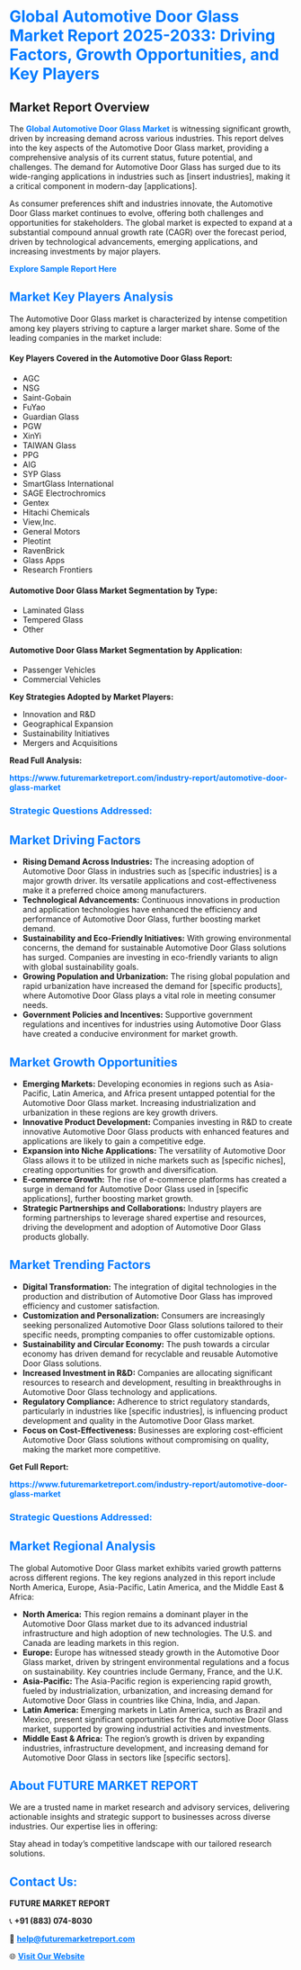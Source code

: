 <h1 style="color: #007BFF;">Global Automotive Door Glass Market Report 2025-2033: Driving Factors, Growth Opportunities, and Key Players</h1>

<section id="overview">
<h2>Market Report Overview</h2>
<p>The <a href="https://www.futuremarketreport.com/industry-report/automotive-door-glass-market" style="color: #007BFF; text-decoration: none;"><strong>Global Automotive Door Glass Market</strong></a> is witnessing significant growth, driven by increasing demand across various industries. This report delves into the key aspects of the Automotive Door Glass market, providing a comprehensive analysis of its current status, future potential, and challenges. The demand for Automotive Door Glass has surged due to its wide-ranging applications in industries such as [insert industries], making it a critical component in modern-day [applications].</p>
<p>As consumer preferences shift and industries innovate, the Automotive Door Glass market continues to evolve, offering both challenges and opportunities for stakeholders. The global market is expected to expand at a substantial compound annual growth rate (CAGR) over the forecast period, driven by technological advancements, emerging applications, and increasing investments by major players.</p>
</section>

<section id="overview">
<p><a href="https://www.futuremarketreport.com/request-sample/reportId=52154" style="color: #007BFF; text-decoration: none;"><strong>Explore Sample Report Here</strong></a></p>
</section>

<section id="key-players">
<h2 style="color: #007BFF;">Market Key Players Analysis</h2>
<p>The Automotive Door Glass market is characterized by intense competition among key players striving to capture a larger market share. Some of the leading companies in the market include:</p>
<h4>Key Players Covered in the Automotive Door Glass Report:</h4>
<ul><li>AGC</li><li>NSG</li><li>Saint-Gobain</li><li>FuYao</li><li>Guardian Glass</li><li>PGW</li><li>XinYi</li><li>TAIWAN Glass</li><li>PPG</li><li>AIG</li><li>SYP Glass</li><li>SmartGlass International</li><li>SAGE Electrochromics</li><li>Gentex</li><li>Hitachi Chemicals</li><li>View,Inc.</li><li>General Motors</li><li>Pleotint</li><li>RavenBrick</li><li>Glass Apps</li><li>Research Frontiers</li></ul>
<h4>Automotive Door Glass Market Segmentation by Type:</h4>
<ul><li>Laminated Glass</li><li>Tempered Glass</li><li>Other</li></ul>

<h4>Automotive Door Glass Market Segmentation by Application:</h4>
<ul><li>Passenger Vehicles</li><li>Commercial Vehicles</li></ul>
<p><strong>Key Strategies Adopted by Market Players:</strong></p>
<ul>
<li>Innovation and R&D</li>
<li>Geographical Expansion</li>
<li>Sustainability Initiatives</li>
<li>Mergers and Acquisitions</li>
</ul>
</section>

<section>
<p><strong>Read Full Analysis: </strong></p><a href="https://www.futuremarketreport.com/industry-report/automotive-door-glass-market" style="color: #007BFF; text-decoration: none;"><strong>https://www.futuremarketreport.com/industry-report/automotive-door-glass-market</strong></a>
<h3 style="color: #007BFF;">Strategic Questions Addressed:</h3>
</section>

<section id="driving-factors">
<h2 style="color: #007BFF;">Market Driving Factors</h2>
<ul>
<li><strong>Rising Demand Across Industries:</strong> The increasing adoption of Automotive Door Glass in industries such as [specific industries] is a major growth driver. Its versatile applications and cost-effectiveness make it a preferred choice among manufacturers.</li>
<li><strong>Technological Advancements:</strong> Continuous innovations in production and application technologies have enhanced the efficiency and performance of Automotive Door Glass, further boosting market demand.</li>
<li><strong>Sustainability and Eco-Friendly Initiatives:</strong> With growing environmental concerns, the demand for sustainable Automotive Door Glass solutions has surged. Companies are investing in eco-friendly variants to align with global sustainability goals.</li>
<li><strong>Growing Population and Urbanization:</strong> The rising global population and rapid urbanization have increased the demand for [specific products], where Automotive Door Glass plays a vital role in meeting consumer needs.</li>
<li><strong>Government Policies and Incentives:</strong> Supportive government regulations and incentives for industries using Automotive Door Glass have created a conducive environment for market growth.</li>
</ul>
</section>

<section id="growth-opportunities">
<h2 style="color: #007BFF;">Market Growth Opportunities</h2>
<ul>
<li><strong>Emerging Markets:</strong> Developing economies in regions such as Asia-Pacific, Latin America, and Africa present untapped potential for the Automotive Door Glass market. Increasing industrialization and urbanization in these regions are key growth drivers.</li>
<li><strong>Innovative Product Development:</strong> Companies investing in R&D to create innovative Automotive Door Glass products with enhanced features and applications are likely to gain a competitive edge.</li>
<li><strong>Expansion into Niche Applications:</strong> The versatility of Automotive Door Glass allows it to be utilized in niche markets such as [specific niches], creating opportunities for growth and diversification.</li>
<li><strong>E-commerce Growth:</strong> The rise of e-commerce platforms has created a surge in demand for Automotive Door Glass used in [specific applications], further boosting market growth.</li>
<li><strong>Strategic Partnerships and Collaborations:</strong> Industry players are forming partnerships to leverage shared expertise and resources, driving the development and adoption of Automotive Door Glass products globally.</li>
</ul>
</section>

<section id="trending-factors">
<h2 style="color: #007BFF;">Market Trending Factors</h2>
<ul>
<li><strong>Digital Transformation:</strong> The integration of digital technologies in the production and distribution of Automotive Door Glass has improved efficiency and customer satisfaction.</li>
<li><strong>Customization and Personalization:</strong> Consumers are increasingly seeking personalized Automotive Door Glass solutions tailored to their specific needs, prompting companies to offer customizable options.</li>
<li><strong>Sustainability and Circular Economy:</strong> The push towards a circular economy has driven demand for recyclable and reusable Automotive Door Glass solutions.</li>
<li><strong>Increased Investment in R&D:</strong> Companies are allocating significant resources to research and development, resulting in breakthroughs in Automotive Door Glass technology and applications.</li>
<li><strong>Regulatory Compliance:</strong> Adherence to strict regulatory standards, particularly in industries like [specific industries], is influencing product development and quality in the Automotive Door Glass market.</li>
<li><strong>Focus on Cost-Effectiveness:</strong> Businesses are exploring cost-efficient Automotive Door Glass solutions without compromising on quality, making the market more competitive.</li>
</ul>
</section>

<section>
<p><strong>Get Full Report: </strong></p><a href="https://www.futuremarketreport.com/industry-report/automotive-door-glass-market" style="color: #007BFF; text-decoration: none;"><strong>https://www.futuremarketreport.com/industry-report/automotive-door-glass-market</strong></a>
<h3 style="color: #007BFF;">Strategic Questions Addressed:</h3>
</section>


<section id="regional-analysis">
<h2 style="color: #007BFF;">Market Regional Analysis</h2>
<p>The global Automotive Door Glass market exhibits varied growth patterns across different regions. The key regions analyzed in this report include North America, Europe, Asia-Pacific, Latin America, and the Middle East & Africa:</p>
<ul>
<li><strong>North America:</strong> This region remains a dominant player in the Automotive Door Glass market due to its advanced industrial infrastructure and high adoption of new technologies. The U.S. and Canada are leading markets in this region.</li>
<li><strong>Europe:</strong> Europe has witnessed steady growth in the Automotive Door Glass market, driven by stringent environmental regulations and a focus on sustainability. Key countries include Germany, France, and the U.K.</li>
<li><strong>Asia-Pacific:</strong> The Asia-Pacific region is experiencing rapid growth, fueled by industrialization, urbanization, and increasing demand for Automotive Door Glass in countries like China, India, and Japan.</li>
<li><strong>Latin America:</strong> Emerging markets in Latin America, such as Brazil and Mexico, present significant opportunities for the Automotive Door Glass market, supported by growing industrial activities and investments.</li>
<li><strong>Middle East & Africa:</strong> The region’s growth is driven by expanding industries, infrastructure development, and increasing demand for Automotive Door Glass in sectors like [specific sectors].</li>
</ul>
</section>

<footer>
<h2 style="color: #007BFF;">About FUTURE MARKET REPORT</h2>
<p>We are a trusted name in market research and advisory services, delivering actionable insights and strategic support to businesses across diverse industries. Our expertise lies in offering:</p>

<p>Stay ahead in today’s competitive landscape with our tailored research solutions.</p>

<h2 style="color: #007BFF;">Contact Us:</h2>
<p><strong>FUTURE MARKET REPORT</strong></p>
<p>📞 <strong>+91 (883) 074-8030</strong></p>
<p>📧 <strong><a href="mailto:help@futuremarketreport.com" style="color: #007BFF;">help@futuremarketreport.com</a></strong></p>
<p>🌐 <strong><a href="https://www.futuremarketreport.com/" style="color: #007BFF;">Visit Our Website</a></strong></p>
</footer>